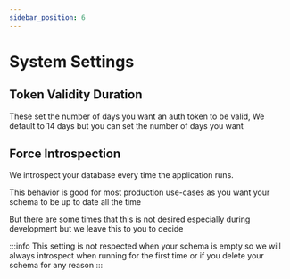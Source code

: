 ```yaml
---
sidebar_position: 6
---
```


# System Settings

## Token Validity Duration
These set the number of days you want an auth token to be valid, We default to 14 days but you can set the number of days you want

## Force Introspection
We introspect your database every time the application runs. 

This behavior is good for most production use-cases as you want your schema to be up to date all the time

But there are some times that this is not desired especially during development but we leave this to you to decide

:::info
This setting is not respected when your schema is empty so we will always introspect when running for the first time or if you delete your schema for any reason
:::
